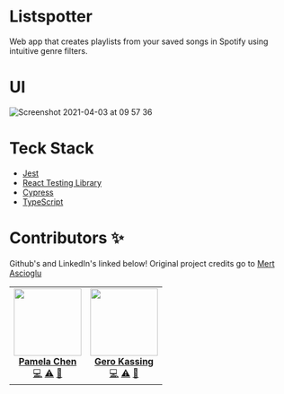 # Listspotter
Web app that creates playlists from your saved songs in Spotify using intuitive genre filters.

# UI
![Screenshot 2021-04-03 at 09 57 36](https://user-images.githubusercontent.com/59074533/113473692-07e42f00-9463-11eb-9e94-21bb5db26f5f.png)

# Teck Stack

- [Jest](https://jestjs.io/)
- [React Testing Library](https://testing-library.com/docs/react-testing-library/intro/)
- [Cypress](https://www.cypress.io/)
- [TypeScript](https://www.typescriptlang.org/)

# Contributors ✨

Github's and LinkedIn's linked below!
Original project credits go to [Mert Ascioglu](https://github.com/ascolm)

<table>
  <tr>
    <td align="center"><a href="https://github.com/pamelakaylin"><img src="https://avatars.githubusercontent.com/u/59074533?v=4" width="120px;" alt=""/><br /><sub><b><a href="https://www.linkedin.com/in/pamela-chen-60377216b/" title="linkedin">Pamela Chen</a></b></sub></a><br /><a href="code-pamela" title="Code">💻</a> <a href="#test-pamela" title="Tests">⚠️</a> <a href="#main-pamela" title="Maintenance">🚧</a></td>
    <td align="center"><a href="https://github.com/geroalexander"><img src="https://avatars.githubusercontent.com/u/59166685?v=4" width="120px;" alt=""/><br /><sub><b><a href="https://www.linkedin.com/in/gero-kassing-9b79311a3/" title="linkedin">Gero Kassing</a></b></sub></a><br /><a href="code-gero" title="Code">💻</a> <a href="#test-gero" title="Tests">⚠️</a> <a href="#main-gero" title="Maintenance">🚧</a></td>
  </tr>
</table>
